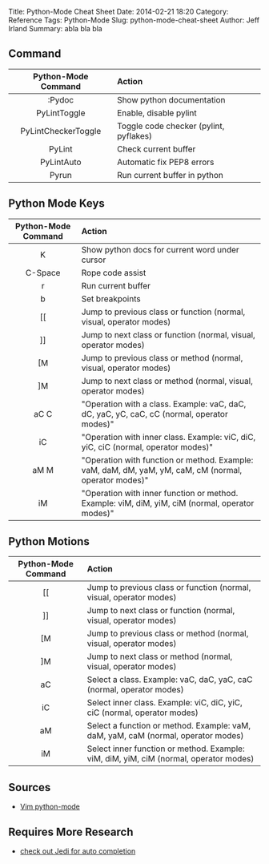 Title: Python-Mode Cheat Sheet
Date: 2014-02-21 18:20
Category: Reference
Tags: Python-Mode
Slug: python-mode-cheat-sheet
Author: Jeff Irland
Summary: abla bla bla

## Command
Python-Mode Command | Action
|:----:|:------| 
:Pydoc <args> | Show python documentation
PyLintToggle | Enable, disable pylint
PyLintCheckerToggle | Toggle code checker (pylint, pyflakes)
PyLint | Check current buffer
PyLintAuto | Automatic fix PEP8 errors
Pyrun | Run current buffer in python

## Python Mode Keys
Python-Mode Command | Action
|:----:|:------| 
K | Show python docs for current word under cursor
C-Space | Rope code assist
<leader>r | Run current buffer
<leader>b | Set breakpoints
[[ | Jump to previous class or function (normal, visual, operator modes)
]] | Jump to next class or function  (normal, visual, operator modes)
[M | Jump to previous class or method (normal, visual, operator modes)
]M | Jump to next class or method (normal, visual, operator modes)
aC C | "Operation with a class.  Example: vaC, daC, dC, yaC, yC, caC, cC (normal, operator modes)"
iC | "Operation with inner class.  Example: viC, diC, yiC, ciC (normal, operator modes)"
aM M | "Operation with function or method.  Example: vaM, daM, dM, yaM, yM, caM, cM (normal, operator modes)"
iM | "Operation with inner function or method.  Example: viM, diM, yiM, ciM (normal, operator modes)"

## Python Motions
Python-Mode Command | Action
|:----:|:------| 
[[ | Jump to previous class or function (normal, visual, operator modes)
]] | Jump to next class or function  (normal, visual, operator modes)
[M | Jump to previous class or method (normal, visual, operator modes)
]M | Jump to next class or method (normal, visual, operator modes)
aC | Select a class. Example: vaC, daC, yaC, caC (normal, operator modes)
iC | Select inner class. Example: viC, diC, yiC, ciC (normal, operator modes)
aM | Select a function or method. Example: vaM, daM, yaM, caM (normal, operator modes)
iM | Select inner function or method. Example: viM, diM, yiM, ciM (normal, operator modes)

## Sources
* [Vim python-mode](https://github.com/klen/python-mode)

## Requires More Research
* [check out Jedi for auto completion](https://github.com/davidhalter/jedi-vim)
